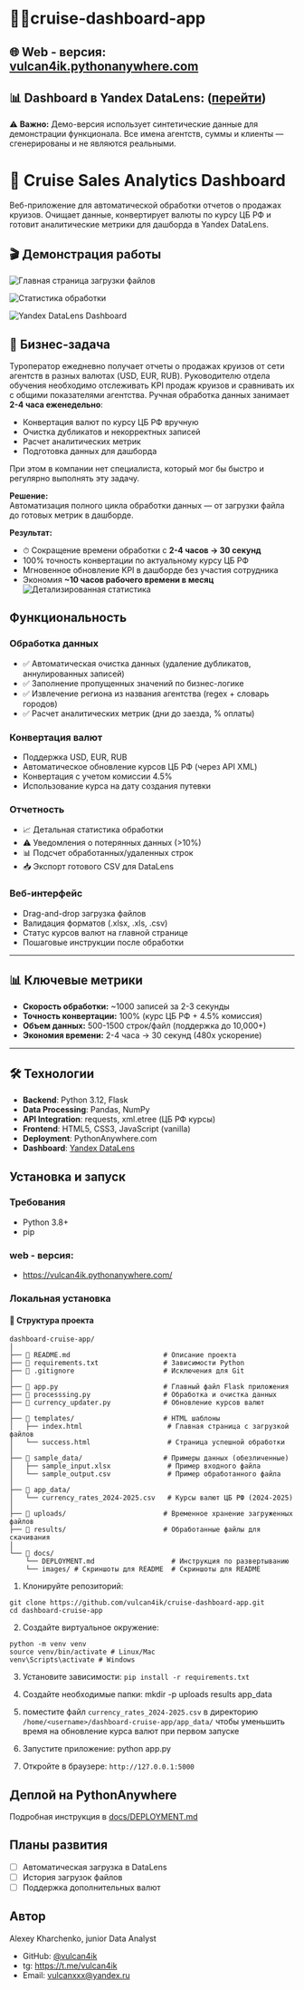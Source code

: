 # 🌊🚢cruise-dashboard-app

## 🌐 **Web - версия:** [vulcan4ik.pythonanywhere.com](https://vulcan4ik.pythonanywhere.com/)
## 📊 **Dashboard в Yandex DataLens:** ([перейти](https://datalens.ru/z699juka5120k))

⚠️ **Важно:** Демо-версия использует синтетические данные для демонстрации функционала. Все имена агентств, суммы и клиенты — сгенерированы и не являются реальными.

# 🚢 Cruise Sales Analytics Dashboard

Веб-приложение для автоматической обработки отчетов о продажах круизов. Очищает данные, конвертирует валюты по курсу ЦБ РФ и готовит аналитические метрики для дашборда в Yandex DataLens.

## 🎬 Демонстрация работы

![Главная страница загрузки файлов](docs/images/main.JPG)

![Статистика обработки](docs/images/success_logs.JPG)

![Yandex DataLens Dashboard](docs/images/dashboard-summary.JPG)


## 💼 Бизнес-задача

Туроператор ежедневно получает отчеты о продажах круизов от сети агентств в разных валютах (USD, EUR, RUB). Руководителю отдела обучения необходимо отслеживать KPI продаж круизов и сравнивать их с общими показателями агентства.
Ручная обработка данных занимает **2-4 часа еженедельно**:
- Конвертация валют по курсу ЦБ РФ вручную
- Очистка дубликатов и некорректных записей
- Расчет аналитических метрик
- Подготовка данных для дашборда

При этом в компании нет специалиста, который мог бы быстро и регулярно выполнять эту задачу.

**Решение:**  
Автоматизация полного цикла обработки данных — от загрузки файла до готовых метрик в дашборде.

**Результат:**  
- ⏱ Сокращение времени обработки с **2-4 часов → 30 секунд**
-  100% точность конвертации по актуальному курсу ЦБ РФ
-  Мгновенное обновление KPI в дашборде без участия сотрудника
-  Экономия **~10 часов рабочего времени в месяц**
![Детализированная статистика](docs/images/dashboard-details.JPG)
##  Функциональность

### Обработка данных
- ✅ Автоматическая очистка данных (удаление дубликатов, аннулированных записей)
- ✅ Заполнение пропущенных значений по бизнес-логике
- ✅ Извлечение региона из названия агентства (regex + словарь городов)
- ✅ Расчет аналитических метрик (дни до заезда, % оплаты)

### Конвертация валют
-  Поддержка USD, EUR, RUB
-  Автоматическое обновление курсов ЦБ РФ (через API XML)
-  Конвертация с учетом комиссии 4.5%
-  Использование курса на дату создания путевки

### Отчетность
- 📈 Детальная статистика обработки
- ⚠️ Уведомления о потерянных данных (>10%)
- 📊 Подсчет обработанных/удаленных строк
- 📥 Экспорт готового CSV для DataLens

### Веб-интерфейс
-  Drag-and-drop загрузка файлов
-  Валидация форматов (.xlsx, .xls, .csv)
-  Статус курсов валют на главной странице
-  Пошаговые инструкции после обработки

---

## 📊 Ключевые метрики

- **Скорость обработки:** ~1000 записей за 2-3 секунды
- **Точность конвертации:** 100% (курс ЦБ РФ + 4.5% комиссия)
- **Объем данных:** 500-1500 строк/файл (поддержка до 10,000+)
- **Экономия времени:** 2-4 часа → 30 секунд (480x ускорение)

---

## 🛠️ Технологии

- **Backend**: Python 3.12, Flask
- **Data Processing**: Pandas, NumPy
- **API Integration**: requests, xml.etree (ЦБ РФ курсы)
- **Frontend**: HTML5, CSS3, JavaScript (vanilla)
- **Deployment**: PythonAnywhere.com
- **Dashboard**: [Yandex DataLens](ссылка_на_дашборд)

## Установка и запуск

### Требования
- Python 3.8+
- pip

### web - версия:
- https://vulcan4ik.pythonanywhere.com/

### Локальная установка
#### 📂 Структура проекта

```
dashboard-cruise-app/
│
├── 📄 README.md                       # Описание проекта
├── 📄 requirements.txt                # Зависимости Python
├── 📄 .gitignore                      # Исключения для Git
│
├── 🐍 app.py                          # Главный файл Flask приложения
├── 🐍 processsing.py                  # Обработка и очистка данных
├── 🐍 currency_updater.py             # Обновление курсов валют 
│
├── 📁 templates/                      # HTML шаблоны
│   ├── index.html                     # Главная страница с загрузкой файлов
│   └── success.html                   # Страница успешной обработки
│
├── 📁 sample_data/                    # Примеры данных (обезличенные)
│   ├── sample_input.xlsx              # Пример входного файла
│   └── sample_output.csv              # Пример обработанного файла
│
├── 📁 app_data/
│   └── currency_rates_2024-2025.csv   # Курсы валют ЦБ РФ (2024-2025)
│
├── 📁 uploads/                        # Временное хранение загруженных файлов
├── 📁 results/                        # Обработанные файлы для скачивания
│
└── 📁 docs/
    └── DEPLOYMENT.md                   # Инструкция по развертыванию
    └── images/ # Скриншоты для README  # Скриншоты для README               
```

1. Клонируйте репозиторий:
```
git clone https://github.com/vulcan4ik/cruise-dashboard-app.git
cd dashboard-cruise-app
```
2. Создайте виртуальное окружение:
```
python -m venv venv
source venv/bin/activate # Linux/Mac
venv\Scripts\activate # Windows
```
3. Установите зависимости:
`pip install -r requirements.txt`

4. Создайте необходимые папки:
mkdir -p uploads results app_data

5. поместите файл `currency_rates_2024-2025.csv` в директорию `/home/<username>/dashboard-cruise-app/app_data/` чтобы уменьшить время на обновление курса валют при первом запуске

5. Запустите приложение:
python app.py

6. Откройте в браузере: `http://127.0.0.1:5000`


## Деплой на PythonAnywhere

Подробная инструкция в [docs/DEPLOYMENT.md](docs/DEPLOYMENT.md)


## Планы развития

- [ ] Автоматическая загрузка в DataLens 
- [ ] История загрузок файлов
- [ ] Поддержка дополнительных валют

## Автор

Alexey Kharchenko, junior Data Analyst
- GitHub: [@vulcan4ik](https://github.com/vulcan4ik)
- tg: https://t.me/vulcan4ik
- Email: vulcanxxx@yandex.ru  

